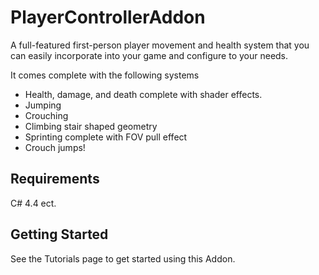 # PlayerControllerAddon

A full-featured first-person player movement and health system that you can easily incorporate into your game and configure to your needs. 

It comes complete with the following systems
* Health, damage, and death complete with shader effects.
* Jumping
* Crouching
* Climbing stair shaped geometry
* Sprinting complete with FOV pull effect
* Crouch jumps!

## Requirements
C# 4.4 ect.

## Getting Started
See the Tutorials page to get started using this Addon.
